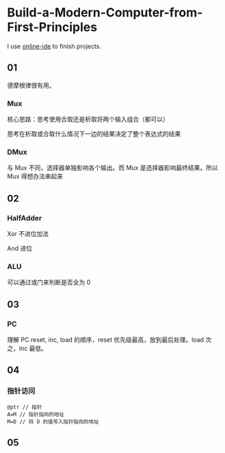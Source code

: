 # Build-a-Modern-Computer-from-First-Principles

I use [online-ide](https://nand2tetris.github.io/web-ide/chip) to finish projects.

## 01

德摩根律很有用。

### Mux

核心思路：思考使用合取还是析取将两个输入组合（都可以）

思考在析取或合取什么情况下一边的结果决定了整个表达式的结果

### DMux

与 Mux 不同，选择器单独影响各个输出。而 Mux 是选择器影响最终结果。所以 Mux 得想办法串起来

## 02

### HalfAdder

Xor 不进位加法

And 进位

### ALU

可以通过或门来判断是否全为 0

## 03

### PC

理解 PC reset, inc, load 的顺序，reset 优先级最高，放到最后处理。load 次之，inc 最低。

## 04

### 指针访问

```
@ptr // 指针
A=M // 指针指向的地址
M=D // 将 D 的值写入指针指向的地址
```

## 05
